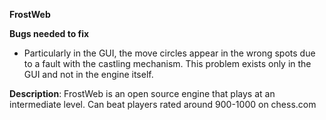 ﻿**FrostWeb**

 **Bugs needed to fix**

 - Particularly in the GUI, the move circles appear in the wrong spots due to a fault with the castling mechanism. This problem exists only in the GUI and not in the engine itself.

**Description**: FrostWeb is an open source engine that plays at an intermediate level. Can beat players rated around 900-1000 on chess.com
